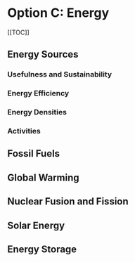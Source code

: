 # Option C: Energy

<Subsubtopic id='C.1.NoS' type='Nature of Science' content='Use theories to explain natural phenomena—energy changes in the world around us result from potential and kinetic energy changes at the molecular level. Energy has both quantity and quality. ' />

[[TOC]]

## Energy Sources

<Subsubtopic id='C.1.AS5' type='Applications and skills' content='Discussion of the advantages and disadvantages of the different energy sources in C.2 through to C.8.' />
<Subsubtopic id='C.1.IM1' type='International-mindedness' content='The International Energy Agency is an autonomous organization based in Paris which works to ensure reliable, affordable and clean energy for its 28 member countries and beyond.' />
<Subsubtopic id='C.1.Aims4' type='Aims' content='Aim 8: Energy production has global economic and environmental dimensions. The choices made in this area have moral and ethical implications.' />
<Subsubtopic id='C.1.IM2' type='International-mindedness' content='The International Renewable Energy Agency (IRENA), based in Abu Dhabi, UAE, was founded in 2009 to promote increased adoption and sustainable use of renewable energy sources (bioenergy, geothermal energy, hydropower, ocean, solar and wind energy).' />

### Usefulness and Sustainability

<Subsubtopic id='C.1.U1' type='Understandings' content='A useful energy source releases energy at a reasonable rate and produces minimal pollution.' />

<Subsubtopic id='C.1.U3' type='Understandings' content='Renewable energy sources are naturally replenished. Non-renewable energy sources are finite.' />
<Subsubtopic id='C.1.AS1' type='Applications and skills' content='Discussion of the use of different sources of renewable and non-renewable energy.' />

### Energy Efficiency

<Subsubtopic id='C.1.U2' type='Understandings' content='The quality of energy is degraded as heat is transferred to the surroundings. Energy and materials go from a concentrated into a dispersed form. The quantity of the energy available for doing work decreases.' />
<Subsubtopic id='C.1.AS4' type='Applications and skills' content='Determination of the efficiency of an energy transfer process from appropriate data.' />

### Energy Densities
<Subsubtopic id='C.1.U4' type='Understandings' content='Energy density = energy released from fuel / volume of fuel consumed.' />
<Subsubtopic id='C.1.U5' type='Understandings' content='Specific energy = energy released from fuel / mass of fuel consumed.' />
<Subsubtopic id='C.1.U6' type='Understandings' content='The efficiency of an energy transfer = useful output energy / total input energy x 100%' />
<Subsubtopic id='C.1.AS2' type='Applications and skills' content='Determination of the energy density and specific energy of a fuel from the enthalpies of combustion, densities and the molar mass of fuel.' />

<Subsubtopic id='C.1.AS3' type='Applications and skills' content='Discussion of how the choice of fuel is influenced by its energy density or specific energy.' />

### Activities



<Subsubtopic id='C.1.ToK1' type='Theory of Knowledge' content='“I have no doubt that we will be successful in harnessing the sun’s energy. If sunbeams were weapons of war we would have had solar energy centuries ago.” (Lord George Porter). In what ways might social, political, cultural and religious factors affect the types of research that are financed and undertaken, or rejected?' />
<Subsubtopic id='C.1.ToK2' type='Theory of Knowledge' content='There are many ethical issues raised by energy generation and its consequent contributions to pollution and climate change.What is the influence of political pressure on different areas of knowledge?' />
<Subsubtopic id='C.1.Aims1' type='Aims' content='Aim 1: Discussions of the possible energy sources provide opportunities for scientific study and creativity within a global context.' />
<Subsubtopic id='C.1.Aims2' type='Aims' content='Aim 6: The energy density of different fuels could be investigated experimentally.' />
<Subsubtopic id='C.1.Aims3' type='Aims' content='Aim 7: Databases of energy statistics on a global and national scale can be explored here.' />

## Fossil Fuels

<Subsubtopic id='C.2.NoS' type='Nature of Science' content='Scientific community and collaboration—the use of fossil fuels has had a key role in the development of science and technology. (4.1)' />
<Subsubtopic id='C.2.U1' type='Understandings' content='Fossil fuels were formed by the reduction of biological compounds that contain carbon, hydrogen, nitrogen, sulfur and oxygen.' />
<Subsubtopic id='C.2.U2' type='Understandings' content='Petroleum is a complex mixture of hydrocarbons that can be split into different component parts called fractions by fractional distillation.' />
<Subsubtopic id='C.2.U3' type='Understandings' content='Crude oil needs to be refined before use. The different fractions are separated by a physical process in fractional distillation.' />
<Subsubtopic id='C.2.U4' type='Understandings' content='The tendency of a fuel to auto-ignite, which leads to “knocking” in a car engine, is related to molecular structure and measured by the octane number.' />
<Subsubtopic id='C.2.U5' type='Understandings' content='The performance of hydrocarbons as fuels is improved by the cracking and catalytic reforming reactions.' />
<Subsubtopic id='C.2.U6' type='Understandings' content='Coal gasification and liquefaction are chemical processes that convert coal to gaseous and liquid hydrocarbons.' />
<Subsubtopic id='C.2.U7' type='Understandings' content='A carbon footprint is the total amount of greenhouse gases produced during human activities. It is generally expressed in equivalent tons of carbon dioxide.' />
<Subsubtopic id='C.2.AS1' type='Applications and skills' content='Discussion of the effect of chain length and chain branching on the octane number.' />
<Subsubtopic id='C.2.AS2' type='Applications and skills' content='Discussion of the reforming and cracking reactions of hydrocarbons and explanation how these processes improve the octane number.' />
<Subsubtopic id='C.2.AS3' type='Applications and skills' content='Deduction of equations for cracking and reforming reactions, coal gasification and liquefaction.' />
<Subsubtopic id='C.2.AS4' type='Applications and skills' content='Discussion of the advantages and disadvantages of the different fossil fuels.' />
<Subsubtopic id='C.2.AS5' type='Applications and skills' content='Identification of the various fractions of petroleum, their relative volatility and their uses.' />
<Subsubtopic id='C.2.AS6' type='Applications and skills' content='Calculations of the carbon dioxide added to the atmosphere, when different fuels burn and determination of carbon footprints for different activities.' />
<Subsubtopic id='C.2.G1' type='Guidance' content='The cost of production and availability (reserves) of fossil fuels and their impact on the environment should be considered.' />
<Subsubtopic id='C.2.IM1' type='International-mindedness' content='The choice of fossil fuel used by different countries depends on availability, and economic, societal, environmental and technological factors.' />
<Subsubtopic id='C.2.IM2' type='International-mindedness' content='Different fuel rating systems (RON, MON or PON) are used in different countries.' />
<Subsubtopic id='C.2.IM3' type='International-mindedness' content='Ocean drilling, oil pipelines and oil spills are issues that demand international cooperation and agreement.' />
<Subsubtopic id='C.2.Aims1' type='Aims' content='Aim 6: Possible experiments include fractional distillation and catalytic cracking reactions' />
<Subsubtopic id='C.2.Aims2' type='Aims' content='Aim 7: Databases of energy statistics on a global and national scale can be explored here.' />
<Subsubtopic id='C.2.Aims3' type='Aims' content='Aim 7: Many online calculators are available to calculate carbon footprints.' />
<Subsubtopic id='C.2.Aims4' type='Aims' content='Aim 8: Consideration of the advantages and disadvantages of fossil fuels illustrates the economic and environmental implications of using science and technology.' />

## Global Warming

<Subsubtopic id='C.5.NoS1' type='Nature of Science' content='Transdisciplinary—the study of global warming encompasses a broad range of concepts and ideas and is transdisciplinary. (4.1)' />
<Subsubtopic id='C.5.NoS2' type='Nature of Science' content='Collaboration and significance of science explanations to the public—reports of the Intergovernmental Panel on Climate Change (IPCC). (5.2)' />
<Subsubtopic id='C.5.NoS3' type='Nature of Science' content='Correlation and cause and understanding of science—CO2 levels and Earth average temperature show clear correlation but wide variations in the surface temperature of the Earth have occurred frequently in the past. (2.8)' />
<Subsubtopic id='C.5.U1' type='Understandings' content='Greenhouse gases allow the passage of incoming solar short wavelength radiation but absorb the longer wavelength radiation from the Earth. Some of the absorbed radiation is re-radiated back to Earth.' />
<Subsubtopic id='C.5.U2' type='Understandings' content='There is a heterogeneous equilibrium between concentration of atmospheric carbon dioxide and aqueous carbon dioxide in the oceans.' />
<Subsubtopic id='C.5.U3' type='Understandings' content='Greenhouse gases absorb IR radiation as there is a change in dipole moment as the bonds in the molecule stretch and bend.' />
<Subsubtopic id='C.5.U4' type='Understandings' content='Particulates such as smoke and dust cause global dimming as they reflect sunlight, as do clouds.' />
<Subsubtopic id='C.5.AS1' type='Applications and skills' content='Explanation of the molecular mechanisms by which greenhouse gases absorb infrared radiation.' />
<Subsubtopic id='C.5.AS2' type='Applications and skills' content='Discussion of the evidence for the relationship between the increased concentration of gases and global warming.' />
<Subsubtopic id='C.5.AS3' type='Applications and skills' content='Discussion of the sources, relative abundance and effects of different greenhouse gases.' />
<Subsubtopic id='C.5.AS4' type='Applications and skills' content='Discussion of the different approaches to the control of carbon dioxide emissions.' />
<Subsubtopic id='C.5.AS5' type='Applications and skills' content='Discussion of pH changes in the ocean due to increased concentration of carbon dioxide in the atmosphere.' />
<Subsubtopic id='C.5.G1' type='Guidance' content='Greenhouse gases to be considered are CH4, H2O and CO2.' />
<Subsubtopic id='C.5.IM1' type='International-mindedness' content='This issue involves the international community working together to research and reduce the effects of global warming. Such attempts include the Intergovernmental Panel on Climate Change (IPCC) and the Kyoto Protocol which was extended in Qatar.' />
<Subsubtopic id='C.5.ToK1' type='Theory of Knowledge' content='Some people question the reality of climate change, and question the motives of scientists who have “exaggerated” the problem. How do we assess the evidence collected and the models used to predict the impact of human activities?' />
<Subsubtopic id='C.5.Aims1' type='Aims' content='Aim 6: The equilibrium between aqueous and gaseous carbon dioxide could be experimentally investigated.' />
<Subsubtopic id='C.5.Aims2' type='Aims' content='Aim 7: Computer modelling is a powerful tool by which knowledge can be gained about the greenhouse effect.' />
<Subsubtopic id='C.5.Aims3' type='Aims' content='Aim 8: Discussions of climate change and green chemistry raise awareness of the ethical, economic and environmental implications of using science and technology.' />

## Nuclear Fusion and Fission

<Subsubtopic id='C.3.NoS' type='Nature of Science' content='Assessing the ethics of scientific research—widespread use of nuclear fission for energy production would lead to a reduction in greenhouse gas emissions. Nuclear fission is the process taking place in the atomic bomb and nuclear fusion that in the hydrogen bomb. (4.5)' />
<Subsubtopic id='C.3.U1' type='Understandings' content='Light nuclei can undergo fusion reactions as this increases the binding energy per nucleon.' />
<Subsubtopic id='C.3.U2' type='Understandings' content='Fusion reactions are a promising energy source as the fuel is inexpensive and abundant, and no radioactive waste is produced.' />
<Subsubtopic id='C.3.U3' type='Understandings' content='Absorption spectra are used to analyse the composition of stars.' />
<Subsubtopic id='C.3.U4' type='Understandings' content='Heavy nuclei can undergo fission reactions as this increases the binding energy per nucleon.' />
<Subsubtopic id='C.3.U5' type='Understandings' content='\^{235}U undergoes a fission chain reaction: \^{235}_{92}U + \^{1}_{0}n -> \^{236}_{92}U -> X + Y + neutrons' />
<Subsubtopic id='C.3.U6' type='Understandings' content='The critical mass is the mass of fuel needed for the reaction to be self-sustaining.' />
<Subsubtopic id='C.3.U7' type='Understandings' content='239Pu, used as a fuel in “breeder reactors”, is produced from 238U by neutron capture.' />
<Subsubtopic id='C.3.U8' type='Understandings' content='Radioactive waste may contain isotopes with long and short half-lives.' />
<Subsubtopic id='C.3.U9' type='Understandings' content='Half-life is the time it takes for half the number of atoms to decay.' />
<Subsubtopic id='C.3.AS1' type='Applications and skills' content='Construction of nuclear equations for fusion reactions.' />
<Subsubtopic id='C.3.AS2' type='Applications and skills' content='Explanation of fusion reactions in terms of binding energy per nucleon.' />
<Subsubtopic id='C.3.AS3' type='Applications and skills' content='Explanation of the atomic absorption spectra of hydrogen and helium, including the relationships between the lines and electron transitions.' />
<Subsubtopic id='C.3.AS4' type='Applications and skills' content='Deduction of nuclear equations for fission reactions.' />
<Subsubtopic id='C.3.AS5' type='Applications and skills' content='Explanation of fission reactions in terms of binding energy per nucleon.' />
<Subsubtopic id='C.3.AS6' type='Applications and skills' content='Discussion of the storage and disposal of nuclear waste.' />
<Subsubtopic id='C.3.AS7' type='Applications and skills' content='Solution of radioactive decay problems involving integral numbers of half-lives.' />
<Subsubtopic id='C.3.G1' type='Guidance' content='Students are not expected to recall specific fission reactions.' />
<Subsubtopic id='C.3.G2' type='Guidance' content='The workings of a nuclear power plant are not required.' />
<Subsubtopic id='C.3.G3' type='Guidance' content='Safety and risk issues include: health, problems associated with nuclear waste and core meltdown, and the possibility that nuclear fuels may be used in' />
<Subsubtopic id='C.3.G4' type='Guidance' content='The equations, N = N0 e-\lambda{}t and t_{1/2} = ln 2 / \lambda{} are given in section 1 of the data booklet.' />
<Subsubtopic id='C.3.IM1' type='International-mindedness' content='The use of nuclear energy is monitored internationally by the International Atomic Energy Agency.' />
<Subsubtopic id='C.3.IM2' type='International-mindedness' content='High-energy particle physics research involves international collaboration. There are accelerator facilities at CERN, DESY, SLAC, Fermi lab and Brookhaven. Results are disseminated and shared by scientists in many countries.' />
<Subsubtopic id='C.3.IM3' type='International-mindedness' content='The ITER project is a collaboration between many countries and aims to demonstrate that fusion is an energy source of the future.' />
<Subsubtopic id='C.3.ToK1' type='Theory of Knowledge' content='The use of nuclear energy carries risks as well as benefits. Who should ultimately be responsible for assessing these? How do we know what is best for society and the individual?' />
<Subsubtopic id='C.3.Aims1' type='Aims' content='Aim 7: Computer animations and simulations of radioactive decay, and nuclear fusion and fission reactions.' />
<Subsubtopic id='C.3.Aims2' type='Aims' content='Aim 8: Consideration of the environmental impact of nuclear energy illustrating the implications of using science and technology' />

<Subsubtopic id='C.7.NoS' type='Nature of Science' content='Trends and discrepancies—our understanding of nuclear processes came from both theoretical and experimental advances. Intermolecular forces in UF6 are anomalous and do not follow the normal trends. (3.1)' />
<Subsubtopic id='C.7.U1' type='Understandings' content='The mass defect (∆m) is the difference between the mass of the nucleus and the sum of the masses of its individual nucleons.' />
<Subsubtopic id='C.7.U2' type='Understandings' content='The nuclear binding energy (ΔE) is the energy required to separate a nucleus into protons and neutrons.' />
<Subsubtopic id='C.7.U3' type='Understandings' content='The energy produced in a fission reaction can be calculated from the mass difference between the products and reactants using the Einstein mass-energy equivalence relationship E = mc2.' />
<Subsubtopic id='C.7.U4' type='Understandings' content='The different isotopes of uranium in uranium hexafluoride can be separated, using diffusion or centrifugation causing fuel enrichment.' />
<Subsubtopic id='C.7.U5' type='Understandings' content='The effusion rate of a gas is inversely proportional to the square root of the molar mass (Graham’s Law).' />
<Subsubtopic id='C.7.U6' type='Understandings' content='Radioactive decay is kinetically a first order process with the half-life related to the decay constant by the equation 𝜆𝜆 = ln 2.' />
<Subsubtopic id='C.7.U7' type='Understandings' content='The dangers of nuclear energy are due to the ionizing nature of the radiation it produces which leads to the production of oxygen free radicals such as superoxide (O2-), and hydroxyl (HO·). These free radicals can initiate chain reactions that can damage DNA and enzymes in living cells.' />
<Subsubtopic id='C.7.AS1' type='Applications and skills' content='Calculation of the mass defect and binding energy of a nucleus' />
<Subsubtopic id='C.7.AS2' type='Applications and skills' content='Application of the Einstein mass-energy equivalence relationship, E = mc2, to determine the energy produced in a fusion reaction.' />
<Subsubtopic id='C.7.AS3' type='Applications and skills' content='Application of the Einstein mass–energy equivalence relationship to determine the energy produced in a fission reaction.' />
<Subsubtopic id='C.7.AS4' type='Applications and skills' content='Discussion of the different properties of UO2 and UF6 in terms of bonding and structure.' />
<Subsubtopic id='C.7.AS5' type='Applications and skills' content='Solution of problems involving radioactive half-life.' />
<Subsubtopic id='C.7.AS6' type='Applications and skills' content='Explanation of the relationship between Graham’s law of effusion and the kinetic theory.' />
<Subsubtopic id='C.7.AS7' type='Applications and skills' content='Solution of problems on the relative rate of effusion using Graham’s law.' />
<Subsubtopic id='C.7.G1' type='Guidance' content='Students are not expected to recall specific fission reactions.' />
<Subsubtopic id='C.7.G2' type='Guidance' content='The workings of a nuclear power plant are not required.' />
<Subsubtopic id='C.7.G3' type='Guidance' content='Safety and risk issues include: health, problems associated with nuclear waste, and the possibility that nuclear fuels may be used in nuclear weapons.' />
<Subsubtopic id='C.7.G4' type='Guidance' content='Graham’s law of effusion is given in the data booklet in section 1.' />
<Subsubtopic id='C.7.G5' type='Guidance' content='Decay relationships are given in the data booklet in section 1.' />
<Subsubtopic id='C.7.G6' type='Guidance' content='A binding energy curve is given in the data booklet in section 36.' />
<Subsubtopic id='C.7.IM1' type='International-mindedness' content='There are only a very small number of countries that have developed nuclear weapons and the International Atomic Energy Agency strives to limit the spread of this technology. There are disputes about whether some countries are developing nuclear energy for peaceful or non-peaceful purposes.' />
<Subsubtopic id='C.7.IM2' type='International-mindedness' content='Nuclear incidents have a global effect; the accidents at Three Mile Island and Chernobyl and the problems at Fukushima caused by a tsunami could be discussed to illustrate the potential dangers.' />
<Subsubtopic id='C.7.ToK1' type='Theory of Knowledge' content='“There is no likelihood that humans will ever tap the power of the atom.” (Robert Millikan, Nobel Laureate Physics 1923 quoted in 1928). How can the impact of new technologies be predicted? How reliable are these predictions? How important are the opinions of experts in the search for knowledge?' />
<Subsubtopic id='C.7.ToK2' type='Theory of Knowledge' content='The release of energy during fission reactions can be used in times of peace to generate energy, but also can lead to destruction in time of war. Should scientists be held morally responsible for the applications of their discoveries? Is there any area of scientific knowledge the pursuit of which is morally unacceptable?' />
<Subsubtopic id='C.7.Aims1' type='Aims' content='Aim 7: Computer animations and simulations of radioactive decay, and nuclear fusion and fission reactions.' />
<Subsubtopic id='C.7.Aims2' type='Aims' content='Aim 8: Consideration of the advantages and disadvantages of nuclear fusion illustrates the economic and environmental implications of using science and technology. The use of fusion reactions in the hydrogen bomb can also be discussed.' />

## Solar Energy

<Subsubtopic id='C.4.NoS' type='Nature of Science' content='Public understanding—harnessing the sun’s energy is a current area of research and challenges still remain. However, consumers and energy companies are being encouraged to make use of solar energy as an alternative energy source. (5.2)' />
<Subsubtopic id='C.4.U1' type='Understandings' content='Light can be absorbed by chlorophyll and other pigments with a conjugated electronic structure.' />
<Subsubtopic id='C.4.U2' type='Understandings' content='Photosynthesis converts light energy into chemical energy: 6CO2 + 6H2OC6H12O6 + 6O2' />
<Subsubtopic id='C.4.U3' type='Understandings' content='Fermentation of glucose produces ethanol which can be used as a biofuel: C6H12O6  2C2H5OH + 2CO2' />
<Subsubtopic id='C.4.U4' type='Understandings' content='Energy content of vegetable oils is similar to that of diesel fuel but they are not used in internal combustion engines as they are too viscous.' />
<Subsubtopic id='C.4.U5' type='Understandings' content='Transesterification between an ester and an alcohol with a strong acid or base catalyst produces a different ester: RCOOR1 + R2OH -> RCOOR2 + R1OH' />
<Subsubtopic id='C.4.U6' type='Understandings' content='In the transesterification process, involving a reaction with an alcohol in the presence of a strong acid or base, the triglyceride vegetable oils are converted to a mixture mainly comprising of alkyl esters and glycerol, but with some fatty acids.' />
<Subsubtopic id='C.4.U7' type='Understandings' content='Transesterification with ethanol or methanol produces oils with lower viscosity that can be used in diesel engines.' />
<Subsubtopic id='C.4.AS1' type='Applications and skills' content='Identification of features of the molecules that allow them to absorb visible light.' />
<Subsubtopic id='C.4.AS2' type='Applications and skills' content='Explanation of the reduced viscosity of esters produced with methanol and ethanol.' />
<Subsubtopic id='C.4.AS3' type='Applications and skills' content='Evaluation of the advantages and disadvantages of the use of biofuels.' />
<Subsubtopic id='C.4.AS4' type='Applications and skills' content='Deduction of equations for transesterification reactions.' />
<Subsubtopic id='C.4.G1' type='Guidance' content='Only a conjugated system with alternating double bonds needs to be covered.' />
<Subsubtopic id='C.4.ToK1' type='Theory of Knowledge' content='The claims of “cold fusion” were dismissed as the results are not reproducible. Is it always possible to obtain replicable results in the natural sciences? Are reproducible results possible in other areas of knowledge?' />
<Subsubtopic id='C.4.Aims1' type='Aims' content='Aim 2: The conversion of solar energy is important in a number of different technologies.' />
<Subsubtopic id='C.4.Aims2' type='Aims' content='Aim 6: Experiments could include those involving photosynthesis, fermentation and transesterification.' />
<Subsubtopic id='C.4.Aims3' type='Aims' content='Aim 8: Transesterification reactions, with waste cooking oil, could reduce waste and produce excellent biofuels.' />
<Subsubtopic id='C.8.NoS1' type='Nature of Science' content='Transdisciplinary—a dye-sensitized solar cell, whose operation mimics photosynthesis and makes use of TiO2 nanoparticles, illustrates the transdisciplinary nature of science and the link between chemistry and biology. (4.1)' />
<Subsubtopic id='C.8.NoS2' type='Nature of Science' content='Funding—the level of funding and the source of the funding is crucial in decisions regarding the type of research to be conducted. The first voltaic cells were produced by NASA for space probes and were only later used on Earth. (4.7)' />
<Subsubtopic id='C.8.U1' type='Understandings' content='Molecules with longer conjugated systems absorb light of longer wavelength.' />
<Subsubtopic id='C.8.U2' type='Understandings' content='The electrical conductivity of a semiconductor increases with an increase in temperature whereas the conductivity of metals decreases.' />
<Subsubtopic id='C.8.U3' type='Understandings' content='The conductivity of silicon can be increased by doping to produce n-type and p- type semiconductors.' />
<Subsubtopic id='C.8.U4' type='Understandings' content='Solar energy can be converted to electricity in a photovoltaic cell.' />
<Subsubtopic id='C.8.U5' type='Understandings' content='DSSCs imitate the way in which plants harness solar energy. Electrons are "injected" from an excited molecule directly into the TiO2 semiconductor.' />
<Subsubtopic id='C.8.U6' type='Understandings' content='The use of nanoparticles coated with light-absorbing dye increases the effective surface area and allows more light over a wider range of the visible spectrum to be absorbed.' />
<Subsubtopic id='C.8.AS1' type='Applications and skills' content='Relation between the degree of conjugation in the molecular structure and the wavelength of the light absorbed.' />
<Subsubtopic id='C.8.AS2' type='Applications and skills' content='Explanation of the operation of the photovoltaic and dye-sensitized solar cell.' />
<Subsubtopic id='C.8.AS3' type='Applications and skills' content='Explanation of how nanoparticles increase the efficiency of DSSCs.' />
<Subsubtopic id='C.8.AS4' type='Applications and skills' content='Discussion of the advantages of the DSSC compared to the silicon-based photovoltaic cell.' />
<Subsubtopic id='C.8.G1' type='Guidance' content='The relative conductivity of metals and semiconductors should be related to ionization energies.' />
<Subsubtopic id='C.8.G2' type='Guidance' content='Only a simple treatment of the operation of the cells is needed. In p-type semiconductors, electron holes in the crystal are created by introducing a small percentage of a group 3 element. In n-type semiconductors inclusion of a group 5 element provides extra electrons.' />
<Subsubtopic id='C.8.G3' type='Guidance' content='In a photovoltaic cell the light is absorbed and the charges separated in the silicon semiconductor. The processes of absorption and charge separation are separated in a dye-sensitized solar cell.' />
<Subsubtopic id='C.8.G4' type='Guidance' content='Specific redox and electrode reactions in the newer Grätzel DSSC should be covered. An example is the reduction of I2/I3─ ions to I─.' />
<Subsubtopic id='C.8.IM1' type='International-mindedness' content='The harnessing of solar energy could change the economic fortunes of countries with good supplies of sunlight and unused land.' />
<Subsubtopic id='C.8.ToK1' type='Theory of Knowledge' content='A conjugated system has some similarities with a violin string. How useful is this metaphor? What are the underlying reasons for these similarities? What role do models and metaphors play in the acquisition of knowledge?' />
<Subsubtopic id='C.8.Aims1' type='Aims' content='Aim 6: Students could build an inexpensive dye-sensitized solar cell and investigate their photovoltaic properties.' />
<Subsubtopic id='C.8.Aims2' type='Aims' content='Aim 7: The properties of DSSCs can be best investigated using data loggers' />

## Energy Storage

<Subsubtopic id='C.6.NoS' type='Nature of Science' content='Environmental problems—redox reactions can be used as a source of electricity but disposal of batteries has environmental consequences. (4.8)' />
<Subsubtopic id='C.6.U1' type='Understandings' content='An electrochemical cell has internal resistance due to the finite time it takes for ions to diffuse. The maximum current of a cell is limited by its internal resistance.' />
<Subsubtopic id='C.6.U2' type='Understandings' content='The voltage of a battery depends primarily on the nature of the materials used while the total work that can be obtained from it depends on their quantity.' />
<Subsubtopic id='C.6.U3' type='Understandings' content='In a primary cell the electrochemical reaction is not reversible. Rechargeable cells involve redox reactions that can be reversed using electricity.' />
<Subsubtopic id='C.6.U4' type='Understandings' content='A fuel cell can be used to convert chemical energy, contained in a fuel that is consumed, directly to electrical energy.' />
<Subsubtopic id='C.6.U5' type='Understandings' content='Microbial fuel cells (MFCs) are a possible sustainable energy source using different carbohydrates or substrates present in waste waters as the fuel.' />
<Subsubtopic id='C.6.U6' type='Understandings' content='The Nernst equation, E = E0 - (RT/nF) ln Q, can be used to calculate the potential of a half-cell in an electrochemical cell, under non-standard conditions.' />
<Subsubtopic id='C.6.U7' type='Understandings' content='The electrodes in a concentration cell are the same but the concentration of the electrolyte solutions at the cathode and anode are different.' />
<Subsubtopic id='C.6.AS1' type='Applications and skills' content='Distinction between fuel cells and primary cells.' />
<Subsubtopic id='C.6.AS2' type='Applications and skills' content='Deduction of half equations for the electrode reactions in a fuel cell.' />
<Subsubtopic id='C.6.AS3' type='Applications and skills' content='Comparison between fuel cells and rechargeable batteries.' />
<Subsubtopic id='C.6.AS4' type='Applications and skills' content='Discussion of the advantages of different types of cells in terms of size, mass and voltage.' />
<Subsubtopic id='C.6.AS5' type='Applications and skills' content='Solution of problems using the Nernst equation.' />
<Subsubtopic id='C.6.AS6' type='Applications and skills' content='Calculation of the thermodynamic efficiency (ΔG/ΔH) of a fuel cell.' />
<Subsubtopic id='C.6.AS7' type='Applications and skills' content='Explanation of the workings of rechargeable and fuel cells including diagrams and relevant half-equations.' />
<Subsubtopic id='C.6.G1' type='Guidance' content='A battery should be considered as a portable electrochemical source made up of one or more voltaic (galvanic) cells connected in series.' />
<Subsubtopic id='C.6.G2' type='Guidance' content='The Nernst equation is given in the data booklet in section 1.' />
<Subsubtopic id='C.6.G3' type='Guidance' content='Hydrogen and methanol should be considered as fuels for fuel cells. The operation of the cells under acid and alkaline conditions should be considered. Students should be familiar with proton-exchange membrane (PEM) fuel cells.' />
<Subsubtopic id='C.6.G4' type='Guidance' content='The Geobacter species of bacteria, for example, can be used in some cells to oxidize the ethanoate ions (CH3COO-) under anaerobic conditions.' />
<Subsubtopic id='C.6.G5' type='Guidance' content='The lead–acid storage battery, the nickel–cadmium (NiCad) battery and the lithium–ion battery should be considered.' />
<Subsubtopic id='C.6.G6' type='Guidance' content='Students should be familiar with the anode and cathode half-equations and uses of the different cells.' />
<Subsubtopic id='C.6.IM1' type='International-mindedness' content='Are battery recycling programmes equivalent in different areas of the globe?' />
<Subsubtopic id='C.6.ToK1' type='Theory of Knowledge' content='Does scientific language and vocabulary have primarily a descriptive or an interpretative function? Are the terms “electric current” and “internal resistance” accurate descriptions of reality or metaphors?' />
<Subsubtopic id='C.6.Aims1' type='Aims' content='Aim 2: The conversion of chemical energy to electricity is important in a number of different technologies.' />
<Subsubtopic id='C.6.Aims2' type='Aims' content='Aim 6: The factors that affect the voltage of a cell and the lead–acid battery could be investigated experimentally.' />
<Subsubtopic id='C.6.Aims3' type='Aims' content='Aim 8: Consideration of the advantages and disadvantages of the different energy sources shows the economic and environmental implications of using science and technology. The environmental aspects of fuel cells, especially with regard to methanol, could be discussed.' />
<Subsubtopic id='C.6.Aims4' type='Aims' content='Aim 8: Disposal of primary batteries and the chemicals they use can introduce land and water pollution problems. Appreciation of the environmental impact of cadmium and lead pollution.' />
<Subsubtopic id='C.6.Aims5' type='Aims' content='Aim 8: Bacterial fuel cells use substrates found in waste water as the fuel and so can be used to clean up the environment.' />

